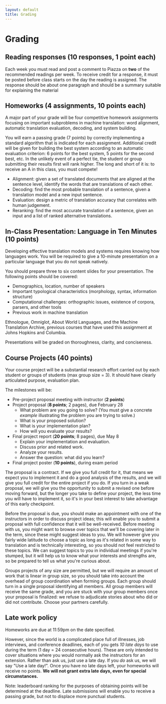 ```yaml
---
layout: default
title: Grading
---
```

# Grading

## Reading responses (10 responses, 1 point each)

Each week you must read and post a comment to Piazza on **two** of the recommended readings per week. To receive credit for a response, it must be posted before class starts on the day the reading is assigned. The response should be about one paragraph and should be a summary suitable for explaining the material

## Homeworks (4 assignments, 10 points each)

A major part of your grade will be four competitive homework assignments focusing on important subproblems in machine translation: word alignment, automatic translation evaluation, decoding, and system building.

You will earn a passing grade (7 points) by correctly implementing a standard algorithm that is indicated for each assignment. Additional credit will be given for building the best system according to an automatic evaluation criterion: 6 points for the best system, 5 points for the second best, etc. In the unlikely event of a perfect tie, the student or group submitting their results first will rank higher. The long and short of it is: to receive an A in this class, you must compete!

 * Alignment: given a set of translated documents that are aligned at the sentence level, identify the words that are translations of each other.
 * Decoding: find the most probable translation of a sentence, given a translation model and a new input sentence.
 * Evaluation: design a metric of translation accuracy that correlates with human judgement.
 * Reranking: find the most accurate translation of a sentence, given an input and a list of ranked alternative translations.

## In-Class Presentation: Language in Ten Minutes (10 points)

Developing effective translation models and systems requires knowing how languages work. You will be required to give a 10-minute presentation on a particular language that you do not speak natively.

You should prepare three to six content slides for your presentation. The following points should be covered:

 * Demographics, location, number of speakers
 * Important typological characteristics (morphology, syntax, information structure)
 * Computational challenges: orthographic issues, existence of corpora, parsers, and other tools
 * Previous work in machine translation

Ethnologue, Omniglot, About World Languages, and the Machine Translation Archive, previous courses that have used this assignment at Johns Hopkins and Columbia.

Presentations will be graded on thoroughness, clarity, and conciseness.

## Course Projects (40 points)

Your course project will be a substantial research effort carried out by each student or groups of students (max group size = 3). It should have clearly articulated purpose, evaluation plan.

The milestones will be:
 * Pre-project proposal meeting with instructor (**2 points**)
 * Project proposal (**8 points**; 2 pages), due February 28
   * What problem are you going to solve? (You must give a concrete *example* illustrating the problem you are trying to solve.)
   * What is your proposed solution?
   * What is your implementation plan?
   * How will you evaluate your results?
 * Final project report (**20 points**; 8 pages), due May 8
   * Explain your implementation and evaluation.
   * Discuss prior and related work.
   * Analyze your results.
   * Answer the question: what did you learn?
 * Final project poster (**10 points**), during exam period

The proposal is a contract. If we give you full credit for it, that means we expect you to implement it and do a good analysis of the results, and we will give you full credit for the entire project if you do. If you turn in a weak proposal, we will give you the opportunity to submit a revised one before moving forward, but the longer you take to define your project, the less time you will have to implement it, so it's in your best interest to take advantage of this early checkpoint.

Before the proposal is due, you should make an appointment with one of the instructors in order to discuss project ideas; this will enable you to submit a proposal with full confidence that it will be well-received. Before meeting with us, you might want to browse over topics that we'll be covering later in the term, since these might suggest ideas to you. We will however give you fairly wide latitude to choose a topic as long as it's related in some way to translation and is technically interesting, so you should not feel restricted to these topics. We can suggest topics to you in individual meetings if you're stumped, but it will help us to know what your interests and strengths are, so be prepared to tell us what you're curious about.

Groups projects of any size are permitted, but we will require an amount of work that is linear in group size, so you should take into account the overhead of group coordination when forming groups. Each group should turn in a single proposal identifying all members. All group members will receive the same grade, and you are stuck with your group members once your proposal is finalized: we refuse to adjudicate stories about who did or did not contribute. Choose your partners carefully.

## Late work policy

Homeworks are due at 11:59pm on the date specified.

However, since the world is a complicated place full of illnesses, job interviews, and conference deadlines, each of you gets *10 late days* to use during the term (1 day = 24 consecutive hours). These are only intended to cover situations where you would normally ask the instructors for an extension. Rather than ask us, just use a late day. If you *do* ask us, we will say "Use a late day!". Once you have no late days left, your homeworks will receive no points. **We will not grant extra late days, even for special circumstances.**

Note: leaderboard ranking for the purposes of obtaining points will be determined at the deadline. Late submissions will enable you to receive a passing grade, but not to displace more punctual students.


